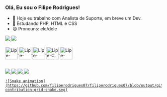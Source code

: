 ### Olá, Eu sou o Filipe Rodrigues!


- 🔭 Hoje eu trabalho com Analista de Suporte, em breve um Dev.
- 🌱 Estudando PHP, HTML e CSS
- 😄 Pronouns: ele/dele


<div>
  <a href="https://github.com/filiperodrigues07">
    <img heigth="180em" src="https://github-readme-stats.vercel.app/api?username=filiperodrigues07&show_icons=true&theme=merko" />
    <img heigth="180em" src="https://github-readme-stats.vercel.app/api/top-langs/?username=filiperodrigues07&layout=compact&langs_count=16&theme=merko" />
</div>
  <div style="display: incline_block"><br>
     <img align="center" alt="Lipe-PHP" heigth="30" width="40" src="https://cdn.jsdelivr.net/gh/devicons/devicon/icons/php/php-original.svg" />
     <img align="center" alt="Lipe-HTML" heigth="30" width="40" src="https://cdn.jsdelivr.net/gh/devicons/devicon/icons/html5/html5-original.svg" />
     <img align="center" alt="Lipe-CSS" heigth="30" width="40" src="https://cdn.jsdelivr.net/gh/devicons/devicon/icons/css3/css3-original.svg" />
    <img align="center" alt="Lipe-C" heigth="30" width="40" src="https://cdn.jsdelivr.net/gh/devicons/devicon/icons/c/c-original.svg" />
    <img align="center" alt="Lipe-C++" heigth="30" width="40" src="https://cdn.jsdelivr.net/gh/devicons/devicon/icons/cplusplus/cplusplus-original.svg" />
  </div>
  
  ##
  
  <div>
    <a href="https://www.instagram.com/filipe_rodrigues07" target="_blank"> <img src= "https://img.shields.io/badge/Instagram-E4405F?style=for-the-badge&logo=instagram&logoColor=white" />
    <a href="https://www.linkedin.com/in/filipe-rodrigues07/" target="_blank"> <img src= "https://img.shields.io/badge/LinkedIn-0077B5?style=for-the-badge&logo=linkedin&logoColor=white" />
    <a href="" target="_blank"> <img src= "https://img.shields.io/badge/Discord-7289DA?style=for-the-badge&logo=discord&logoColor=white" />
    <a href="" target="_blank"> <img src= "https://img.shields.io/badge/Gmail-D14836?style=for-the-badge&logo=gmail&logoColor=white" />
      
    ![Snake animation](https://github.com/filiperodrigues07/filiperodrigues07/blob/output/github-contribution-grid-snake.svg)
    
  </div>
